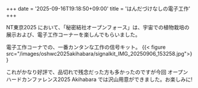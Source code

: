 +++
date = '2025-09-16T19:18:50+09:00'
title = 'はんだづけなしの電子工作'
+++

NT東京2025 において、「秘密結社オープンフォース」は、宇宙での植物栽培の展示および、電子工作コーナーを楽しんでもらいました。


電子工作コーナでの、一番カンタンな工作の信号キット。
{{< figure src="/images/oshwc2025akihabara/signalkit_IMG_20250906_153258.jpg">}}

これがかなり好評で、品切れで残念だった方も多かったのですが今回 オープンハードカンファレンス2025 Akihabara では沢山用意ができました。お楽しみに!
